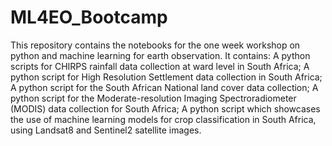 # ML4EO_Bootcamp
This repository contains the notebooks for the one week workshop on python and machine learning for earth observation.
It contains:
A python scripts for CHIRPS rainfall data collection at ward level in South Africa;
A python script for High Resolution Settlement data collection in South Africa;
A python script for the South African National land cover data collection;
A python script for the Moderate-resolution Imaging Spectroradiometer (MODIS) data collection for South Africa;
A python script which showcases the use of machine learning models for crop classification in South Africa, using Landsat8 and Sentinel2 satellite images.
